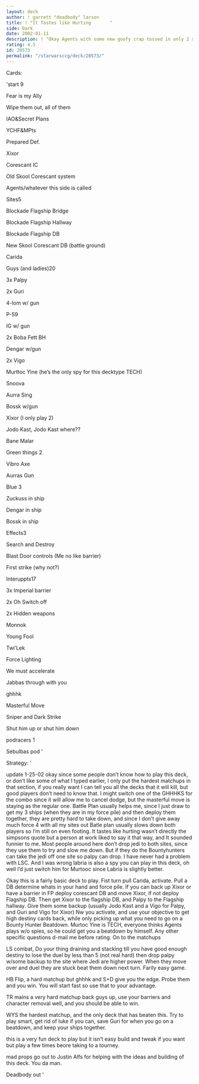 ```yaml
---
layout: deck
author: ! garrett "deadbody" larson
title: ! "It Tastes like Hurting       "
side: Dark
date: 2002-01-11
description: ! "Okay Agents with some new goofy crap tossed in only 2 sanctioned losses in 3 tournaments."
rating: 4.5
id: 20573
permalink: "/starwarsccg/deck/20573/"
---
```

Cards: 

'start 9

Fear is my Ally

Wipe them out, all of them

IAO&Secret Plans

YCHF&MPts

Prepared Def.

Xixor

Corescant IC

Old Skool Corescant system

Agents/whatever this side is called


Sites5

Blockade Flagship Bridge

Blockade Flagship Hallway

Blockade Flagship DB

New Skool Corescant DB (battle ground)

Carida


Guys (and ladies)20

3x Palpy

2x Guri

4-lom w/ gun

P-59 

IG w/ gun

2x Boba Fett BH

Dengar w/gun

2x Vigo

Murttoc Yine (he’s the only spy for this decktype TECH)

Snoova

Aurra Sing

Bossk w/gun

Xixor (I only play 2)

Jodo Kast, Jodo Kast where??

Bane Malar


Green things 2

Vibro Axe

Aurras Gun


Blue 3

Zuckuss in ship

Dengar in ship

Bossk in ship


Effects3

Search and Destroy

Blast Door controls (Me no like barrier)

First strike (why not?)


Interuppts17

3x Imperial barrier

2x Oh Switch off

2x Hidden weapons

Monnok

Young Fool

Twi’Lek

Force Lighting

We must accelerate

Jabbas through with you

ghhhk

Masterful Move

Sniper and Dark Strike

Shut him up or shut him down



podracers 1

Sebulbas pod '

Strategy: '

update 1-25-02 okay since some people don’t know how to play this deck, or don’t like some of what I typed earlier, I only put the hardest matchups in that section, if you really want I can tell you all the decks that it will kill, but good players don’t need to know that.  I might switch one of the GHHHKS for the combo since it will allow me to cancel dodge, but the masterful move is staying as the regular one.  Battle Plan usually helps me, since I just draw to get my 3 ships (when they are in my force pile) and then deploy them together, they are pretty hard to take down, and since I don’t give away much force 4 with all my sites out Batle plan usually slows down both players so I’m still on even footing. It tastes like hurting wasn’t directly the simpsons quote but a person at work liked to say it that way, and It sounded funnier to me.  Most people around here don’t drop jedi to both sites, since they use them to try and slow me down.  But if they do the Bountyhunters can take the jedi off one site so palpy can drop.  I have never had a problem with LSC.  And I was wrong labria is also a spy you can play in this deck, oh well I’d just switch him for Murtooc since Labria is slightly better.  










Okay this is a fairly basic deck to play.  Fist turn pull Carida, activate.  Pull a DB determine whats in your hand and force pile.  If you can back up Xixor or have a barrier in FP deploy corescant DB and move Xixor, if not deploy Flagship DB.  Then get Xixor to the flagship DB, and Palpy to the Flagship hallway.  Give them some backup (usually Jodo Kast and a Vigo for Palpy, and Guri and Vigo for Xixor)  Nw you activate, and use your objective to get high destiny cards back, while only picking up what you need to go on a Bounty Hunter Beatdown.  Murtoc Yine is TECH, everyone thinks Agents plays w/o spies, so he could get you a beatdown by himself.  Any other specific questions d-mail me before rating. On to the matchups


LS combat, Do your thing draining and stacking till you have good enough destiny to lose the duel by less than 5 (not real hard) then drop palpy w/some backup to the site where Jedi are higher power.  When they move over and duel they are stuck beat them down next turn.  Farily easy game.


HB Flip, a hard matchup but ghhhk and S+D give you the edge.  Probe them and you win.  You will start fast so use that to your advantage.


TR mains a very hard matchup back guys up, use your barriers and character removal well, and you should be able to win.


WYS the hardest matchup, and the only deck that has beaten this.  Try to play smart, get rid of luke if you can, save Guri for when you go on a beatdown, and keep your ships together.


this is a very fun deck to play but it isn’t easy build and tweak if you want but play a few times beore taking to a tourney.


mad props go out to Justin Alfs for helping with the ideas and building of this deck.  You da man.



Deadbody out   '
